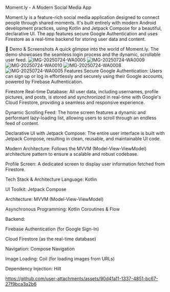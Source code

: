 Moment.ly - A Modern Social Media App

Moment.ly is a feature-rich social media application designed to connect people through shared moments. It's built entirely with modern Android development practices,
using Kotlin and Jetpack Compose for a beautiful, declarative UI. The app features secure Google Authentication and uses Firestore as a real-time backend for storing user data and content.

📸 Demo & Screenshots
A quick glimpse into the world of Moment.ly. The demo showcases the seamless login process and the dynamic, scrollable user feed.
![IMG-20250724-WA0005](https://github.com/user-attachments/assets/803691c2-ab07-46cf-ac88-8002741f1ae3)
![IMG-20250724-WA0009](https://github.com/user-attachments/assets/22d85622-8565-4c02-bfd7-0f3017cd6fa0)
![IMG-20250724-WA0010](https://github.com/user-attachments/assets/46c4079e-b943-43e5-ba98-47a3ee1448eb)
![IMG-20250724-WA0008](https://github.com/user-attachments/assets/8f48f4cd-c145-4d1f-869c-925f0e5d8b4c)
![IMG-20250724-WA0005](https://github.com/user-attachments/assets/5ca4936b-5e36-4bf0-ace6-85ba0ef7e603)
Features
Secure Google Authentication: Users can sign up or log in effortlessly and securely using their Google accounts, powered by Firebase Authentication.

Firestore Real-time Database: All user data, including usernames, profile pictures, and posts, is stored and synchronized in real-time with Google's Cloud Firestore, providing a seamless and responsive experience.

Dynamic Scrolling Feed: The home screen features a dynamic and performant lazy-loading list, allowing users to scroll through an endless feed of content.

Declarative UI with Jetpack Compose: The entire user interface is built with Jetpack Compose, resulting in clean, reusable, and maintainable UI code.

Modern Architecture: Follows the MVVM (Model-View-ViewModel) architecture pattern to ensure a scalable and robust codebase.

Profile Screen: A dedicated screen to display user information fetched from Firestore.

Tech Stack & Architecture
Language: Kotlin

UI Toolkit: Jetpack Compose

Architecture: MVVM (Model-View-ViewModel)

Asynchronous Programming: Kotlin Coroutines & Flow

Backend:

Firebase Authentication (for Google Sign-In)

Cloud Firestore (as the real-time database)

Navigation: Compose Navigation

Image Loading: Coil (for loading images from URLs)

Dependency Injection: Hilt


https://github.com/user-attachments/assets/90d41a11-1337-4851-bc67-27f9bca3a2b6








